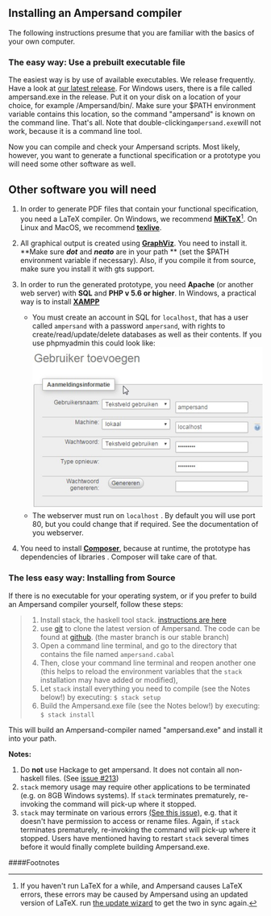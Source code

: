 ## Installing an Ampersand compiler
The following instructions presume that you are familiar with the basics of your own computer.

### The easy way: Use a prebuilt executable file

The easiest way is by use of available executables. We release frequently. Have a look at [our latest release](https://github.com/AmpersandTarski/Ampersand/releases). For Windows users, there is a file called ampersand.exe in the release. Put it on your disk on a location of your choice, for example /Ampersand/bin/. Make sure your $PATH environment variable contains this location, so the command "ampersand" is known on the command line. That's all. Note that double-clicking`ampersand.exe`will not work, because it is a command line tool.

Now you can compile and check your Ampersand scripts. Most likely, however, you want to generate a functional specification or a prototype you will need some other software as well.

## Other software you will need

1. In order to generate PDF files that contain your functional specification, you need a LaTeX compiler. On Windows, we recommend [**MiKTeX**](http://miktex.org/)[^1]. On Linux and MacOS, we recommend [**texlive**](https://www.tug.org/texlive/).
2. All graphical output is created using [**GraphViz**](http://www.graphviz.org/). You need to install it. **Make sure **_**dot**_** and **_**neato**_** are in your path ** \(set the $PATH environment variable if necessary\). Also, if you compile it from source, make sure you install it with gts support.
3. In order to run the generated prototype, you need **Apache** \(or another web server\) with **SQL** and **PHP v 5.6 or higher**.  In Windows, a practical way is to install [**XAMPP**](https://www.apachefriends.org/download.html)

   * You must create an account in SQL for `localhost`, that has a user called `ampersand` with a password `ampersand`, with rights to create/read/update/delete databases as well as their contents. If you use phpmyadmin this could look like:![](databaseuserconfig.jpg)
   * The webserver must run on `localhost` . By default you will use port 80, but you could change that if required. See the documentation of you webserver. 

4. You need to install [**Composer**](https://getcomposer.org/download/), because at runtime, the prototype has dependencies of libraries . Composer will take care of that.


### The less easy way: Installing from Source

If there is no executable for your operating system, or if you prefer to build an Ampersand compiler yourself, follow these steps:

> 1. Install stack, the haskell tool stack. [instructions are here](http://docs.haskellstack.org/en/stable/install_and_upgrade.html)
> 2. use [git](https://git-scm.com/) to clone the latest version of Ampersand. The code can be found at [github](https://github.com/AmpersandTarski/Ampersand/tree/master). \(the master branch is our stable branch\)
> 3. Open a command line terminal, and go to the directory that contains the file named `ampersand.cabal`
> 4. Then, close your command line terminal and reopen another one \(this helps to reload the environment variables that the `stack` installation may have added or modified\), 
> 5. Let `stack` install everything you need to compile \(see the Notes below!\) by executing:
>       `$ stack setup`
> 6. Build the Ampersand.exe file \(see the Notes below!\) by executing: `$ stack install`

This will build an Ampersand-compiler named "ampersand.exe" and install it into your path.

**Notes:**  
  1. Do **not** use Hackage to get ampersand. It does not contain all non-haskell files. \(See [issue \#213](https://github.com/AmpersandTarski/ampersand/issues/213)\)  
  2. `stack` memory usage may require other applications to be terminated \(e.g. on 8GB Windows systems\). If `stack` terminates prematurely, re-invoking the command will pick-up where it stopped.  
  3. `stack` may terminate on various errors [\(See this issue\)](https://github.com/commercialhaskell/stack/issues/2617), e.g. that it doesn't have permission to access or rename files. Again, if `stack` terminates prematurely, re-invoking the command will pick-up where it stopped. Users have mentioned having to restart `stack` several times before it would finally complete building Ampersand.exe.



####Footnotes
[^1]: If you haven't run LaTeX for a while, and Ampersand causes LaTeX errors, these errors may be caused by Ampersand using an updated version of LaTeX. run [the update wizard](http://miktex.org/howto/update-miktex) to get the two in sync again.
